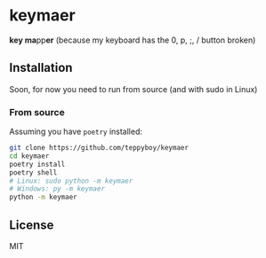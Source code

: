 # keymaer

**key ma**pp**er** (because my keyboard has the 0, p, ;, / button broken)

## Installation

Soon, for now you need to run from source (and with sudo in Linux)

### From source

Assuming you have `poetry` installed:

```bash
git clone https://github.com/teppyboy/keymaer
cd keymaer
poetry install
poetry shell
# Linux: sudo python -m keymaer
# Windows: py -m keymaer
python -m keymaer
```

## License

MIT

